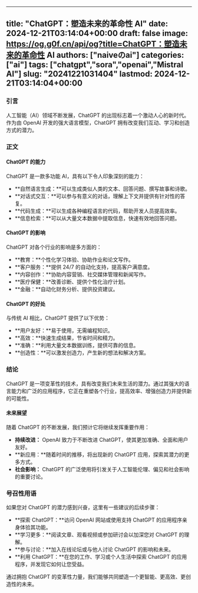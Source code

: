 
---
title: "ChatGPT：塑造未来的革命性 AI"
date: 2024-12-21T03:14:04+00:00
draft: false
image: https://og.g0f.cn/api/og?title=ChatGPT：塑造未来的革命性 AI
authors: ["naiveのai"]
categories: ["ai"]
tags: ["chatgpt","sora","openai","Mistral AI"]
slug: "20241221031404"
lastmod: 2024-12-21T03:14:04+00:00
---
### 引言

人工智能（AI）领域不断发展，ChatGPT 的出现标志着一个激动人心的新时代。作为由 OpenAI 开发的强大语言模型，ChatGPT 拥有改变我们互动、学习和创造方式的潜力。

### 正文

#### ChatGPT 的能力

ChatGPT 是一款多功能 AI，具有以下令人印象深刻的能力：

- **自然语言生成：**可以生成类似人类的文本、回答问题、撰写故事和诗歌。
- **对话式交互：**可以参与有意义的对话，理解上下文并提供有针对性的答复。
- **代码生成：**可以生成各种编程语言的代码，帮助开发人员提高效率。
- **信息检索：**可以从大量文本数据中提取信息，快速有效地回答问题。

#### ChatGPT 的影响

ChatGPT 对各个行业的影响是多方面的：

- **教育：**个性化学习体验、协助作业和论文写作。
- **客户服务：**提供 24/7 的自动化支持，提高客户满意度。
- **内容创作：**协助内容营销、社交媒体管理和新闻写作。
- **医疗保健：**改善诊断、提供个性化治疗计划。
- **金融：**自动化财务分析、提供投资建议。

#### ChatGPT 的好处

与传统 AI 相比，ChatGPT 提供了以下优势：

- **用户友好：**易于使用，无需编程知识。
- **高效：**快速生成结果，节省时间和精力。
- **准确：**利用大量文本数据训练，提供可靠的信息。
- **创造性：**可以激发创造力，产生新的想法和解决方案。

### 结论

ChatGPT 是一项变革性的技术，具有改变我们未来生活的潜力。通过其强大的语言能力和广泛的应用程序，它正在重塑各个行业，提高效率、增强创造力并提供新的可能性。

#### 未来展望

随着 ChatGPT 的不断发展，我们预计它将继续发挥重要作用：

- **持续改进：** OpenAI 致力于不断改进 ChatGPT，使其更加准确、全面和用户友好。
- **新应用：**随着时间的推移，将出现新的 ChatGPT 应用，探索其潜力的更多方式。
- **社会影响：** ChatGPT 的广泛使用将引发关于人工智能伦理、偏见和社会影响的重要讨论。

### 号召性用语

如果您对 ChatGPT 的潜力感到兴奋，这里有一些建议的后续步骤：

- **探索 ChatGPT：**访问 OpenAI 网站或使用支持 ChatGPT 的应用程序亲身体验其功能。
- **学习更多：**阅读文章、观看视频或参加研讨会以加深您对 ChatGPT 的理解。
- **参与讨论：**加入在线论坛或与他人讨论 ChatGPT 的影响和未来。
- **利用 ChatGPT：**在您的工作、学习或个人生活中探索 ChatGPT 的应用程序，并发现它如何让您受益。

通过拥抱 ChatGPT 的变革性力量，我们能够共同塑造一个更智能、更高效、更创造性的未来。